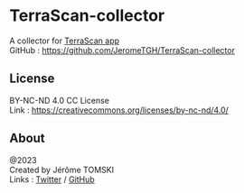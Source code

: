 # TerraScan-collector

A collector for [TerraScan app](https://scan.terraclassic.app/)<br />
GitHub : https://github.com/JeromeTGH/TerraScan-collector


## License

BY-NC-ND 4.0 CC License<br />
Link : https://creativecommons.org/licenses/by-nc-nd/4.0/


## About

@2023<br />
Created by Jérôme TOMSKI<br />
Links : [Twitter](https://twitter.com/jerometomski) / [GitHub](https://github.com/JeromeTGH)
